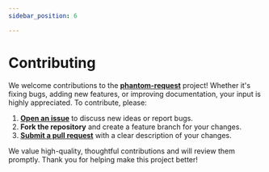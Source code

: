 ```yaml
---
sidebar_position: 6

---
```


# Contributing

We welcome contributions to the [**phantom-request**](https://github.com/dev-phantom/phantom-request) project! Whether it's fixing bugs, adding new features, or improving documentation, your input is highly appreciated. To contribute, please:

1. **[Open an issue](https://github.com/dev-phantom/phantom-request/issues)** to discuss new ideas or report bugs.
2. **Fork the repository** and create a feature branch for your changes.
3. **[Submit a pull request](https://github.com/dev-phantom/phantom-request/pulls)** with a clear description of your changes.

We value high-quality, thoughtful contributions and will review them promptly. Thank you for helping make this project better!

